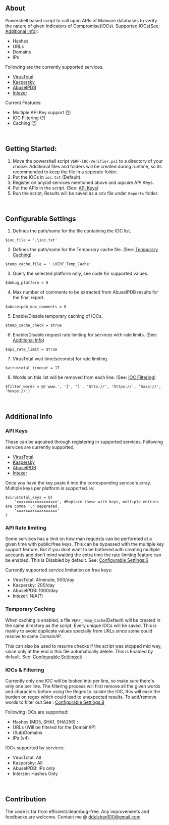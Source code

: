 
## About
Powershell based script to call upon APIs of Malware databases to verify the nature of given Indicators of Compromise(IOCs). Supported IOCs(See: [Additional Info](#iocs--filtering)):
- Hashes 
- URLs
- Domains 
- IPs

Following are the currently supported services.
- [VirusTotal](https://www.virustotal.com/)
- [Kaspersky](https://opentip.kaspersky.com/)
- [AbuseIPDB](https://www.abuseipdb.com/)
- [Intezer](https://analyze.intezer.com/)

Current Features:
- Multiple API Key support ([?](#api-rate-limiting))
- IOC Filtering ([?](#iocs--filtering))
- Caching ([?](#temporary-caching))
</br>

## Getting Started:
1. Move the powershell script `VERF-IOC-Verifier.ps1` to a directory of your choice. Additional files and folders will be created during runtime, so its recommended to keep the file in a seperate folder.
2. Put the IOCs in `ioc.txt` (Default).
3. Register on any/all services mentioned above and aqcuire API Keys.
4. Put the APIs in the script. (See: [API Keys](#api-keys))
5. Run the script, Results will be saved as a csv file under `Reports` folder.
</br>

## Configurable Settings
1. Defines the path/name for the file containing the IOC list.
```pwsh
$ioc_file = '.\ioc.txt'
```
2. Defines the path/name for the Temporary cache file. (See: [Temporary Caching](#additional-info))
```pwsh
$temp_cache_file = '.\VERF_Temp_Cache'
```
3. Query the selected platform only, see code for supported values.
```pwsh
$debug_platform = 0
```
4. Max number of comments to be extracted from AbuseIPDB results for the final report.
```pwsh
$abuseipdb_max_comments = 8
```
5. Enable/Disable temporary caching of IOCs.
```pwsh
$temp_cache_check = $true
```
6. Enable/Disable request rate limiting for services with rate limits. (See: [Additional Info](#additional-info))
```pwsh
$api_rate_limit = $true
```
7. VirusTotal wait time(seconds) for rate limiting.
```pwsh
$virustotal_timeout = 17
```
8. Words on this list will be removed from each line. (See: [IOC Filtering](#ioc-filtering))
```pwsh
$filter_words = @('www.', '[', ']', 'http://', 'https://', 'hxxp://', 'hxxps://')
```
</br>

## Additional Info
### API Keys
These can be aqcuired through registering in supported services. Following services are currently supported,
- [VirusTotal](https://www.virustotal.com/)
- [Kaspersky](https://opentip.kaspersky.com/)
- [AbuseIPDB](https://www.abuseipdb.com/)
- [Intezer](https://analyze.intezer.com/)

Once you have the key paste it into the corresponding service's array. Multiple keys per platform is supported. ie:
```pwsh
$virustotal_keys = @(
    'xxxxxxxxxxxxxxxxxx', #Replace these with keys, multiple entries are comma ',' seperated.
    'xxxxxxxxxxxxxxxxxx'
)
```

### API Rate limiting
Some services has a limit on how man requests can be performed at a given time with public/free keys. This can be bypassed with the multiple key support feature. But if you dont want to be bothered with creating multiple accounts and don't mind waiting the extra time the rate limiting feature can be enabled. This is Disabled by default. See: [Configurable Settings:6](#configurable-settings)

Currently supported service limitation on free keys:
- VirusTotal: 4/minute, 500/day
- Kaspersky: 200/day
- AbuseIPDB: 1000/day
- Intezer: N/A(?)

### Temporary Caching
When caching is enabled, a file `VERF_Temp_Cache`(Default) will be created in the same directory as the script. Every unique IOCs will be saved. This is mainly to avoid duplicate values specially from URLs since some could resolve to same Domain/IP. 

This can also be used to resume checks if the script was stopped mid way, since only at the end is this file automatically delete. This is Enabled by default. See: [Configurable Settings:5](#configurable-settings)

### IOCs & Filtering
Currently only one IOC will be looked into per line, so make sure there's only one per line. The filtering process will first remove all the given words and characters before using the Regex to isolate the IOC, this will ease the burden on regex which could lead to unexpected results. To add/remove words to filter out See : [Configurable Settings:8](#configurable-settings)

Following IOCs are supported:
- Hashes (MD5, SHA1, SHA256) : 
- URLs (Will be filtered for the Domain/IP)
- (Sub)Domains 
- IPs (v4)

IOCs supported by services:
- VirusTotal: All
- Kaspersky: All
- AbuseIPDB: IPs only
- Interzer: Hashes Only
</br>

## Contribution
The code is far from efficient/clean/bug-free. Any improvements and feedbacks are welcome. Contact me @ ddulshan100@gmail.com
